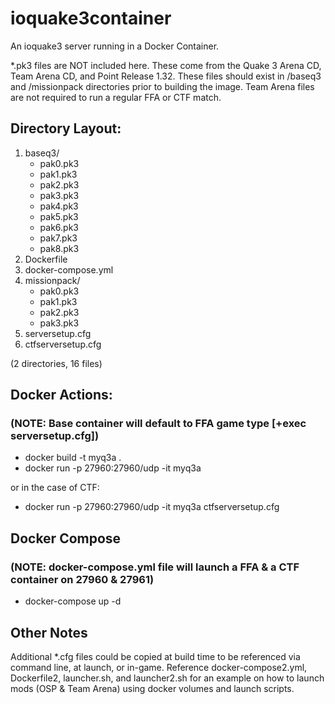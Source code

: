 # ioquake3container

An ioquake3 server running in a Docker Container.

*.pk3 files are NOT included here. These come from the Quake 3 Arena CD, Team Arena CD, and Point Release 1.32. These files should exist in /baseq3 and /missionpack directories prior to building the image. Team Arena files are not required to run a regular FFA or CTF match.

## Directory Layout:

1. baseq3/
    * pak0.pk3
    * pak1.pk3
    * pak2.pk3
    * pak3.pk3
    * pak4.pk3
    * pak5.pk3
    * pak6.pk3
    * pak7.pk3
    * pak8.pk3
2. Dockerfile
3. docker-compose.yml
4. missionpack/
    * pak0.pk3
    * pak1.pk3
    * pak2.pk3
    * pak3.pk3
5. serversetup.cfg
6. ctfserversetup.cfg

(2 directories, 16 files)

## Docker Actions:
### (NOTE: Base container will default to FFA game type [+exec serversetup.cfg])

* docker build -t myq3a .
* docker run -p 27960:27960/udp -it myq3a

or in the case of CTF:

* docker run -p 27960:27960/udp -it myq3a ctfserversetup.cfg

## Docker Compose
### (NOTE: docker-compose.yml file will launch a FFA & a CTF container on 27960 & 27961)
* docker-compose up -d

## Other Notes
Additional *.cfg files could be copied at build time to be referenced via command line, at launch, or in-game. Reference docker-compose2.yml, Dockerfile2, launcher.sh, and launcher2.sh for an example on how to launch mods (OSP & Team Arena) using docker volumes and launch scripts. 


